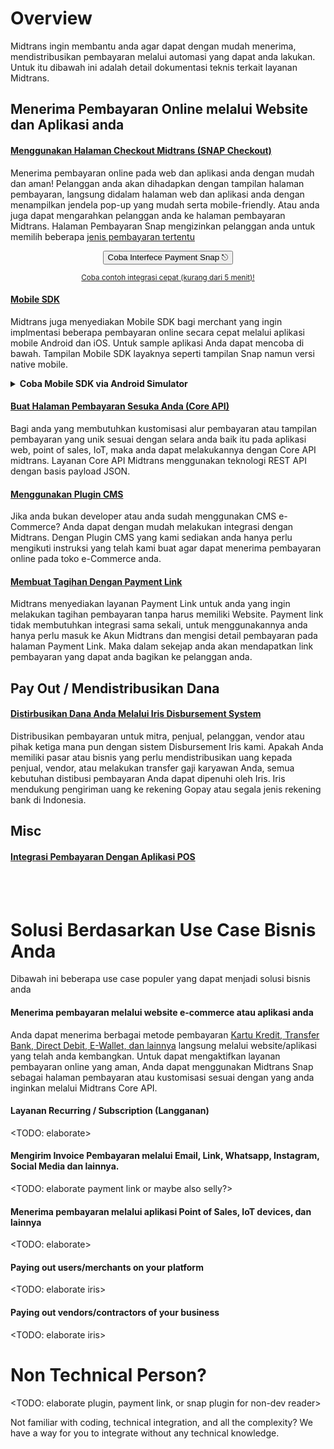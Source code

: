 # Overview

Midtrans ingin membantu anda agar dapat dengan mudah menerima, mendistribusikan pembayaran melalui automasi yang dapat anda lakukan. Untuk itu dibawah ini adalah detail dokumentasi teknis terkait layanan Midtrans.
<br>

## Menerima Pembayaran Online melalui Website dan Aplikasi anda

<div class="my-card">

#### [Menggunakan Halaman Checkout Midtrans (SNAP Checkout)](/id/snap/overview.md)
Menerima pembayaran online pada web dan aplikasi anda dengan mudah dan aman! Pelanggan anda akan dihadapkan dengan tampilan halaman pembayaran, langsung didalam halaman web dan aplikasi anda dengan menampilkan jendela pop-up yang mudah serta mobile-friendly. Atau anda juga dapat mengarahkan pelanggan anda ke halaman pembayaran Midtrans. Halaman Pembayaran Snap mengizinkan pelanggan anda untuk memilih beberapa [jenis pembayaran tertentu](https://midtrans.com/payments)
<br>
<p style="text-align: center;">
	<button onclick="
	let label = event.target.innerText;
	event.target.innerText = `Processing...`;
	fetch(`https://cors-anywhere.herokuapp.com/https://midtrans.com/api/request_snap_token`)
		.then(res=>res.json())
		.then(res=>{
			let snapToken = res.token;
			snap.pay(snapToken,{
				onSuccess: function(res){ console.log('Snap result:',res) },
				onPending: function(res){ console.log('Snap result:',res) },
				onError: function(res){ console.log('Snap result:',res) },
			});
		})
		.catch( e=>{ console.error(e); window.open('https://demo.midtrans.com', '_blank'); } )
		.finally( e=>{ event.target.innerText = label })
	" class="my-btn">Coba Interfece Payment Snap &#9099;</button>
</p>
</div>
<div style="text-align: center;">

<sup>[Coba contoh integrasi cepat (kurang dari 5 menit)!](/en/snap/interactive-demo.md)</sup>
</div>
</div>

<div class="my-card">

#### [Mobile SDK](https://mobile-docs.midtrans.com)
Midtrans juga menyediakan Mobile SDK bagi merchant yang ingin implmentasi beberapa pembayaran online secara cepat melalui aplikasi mobile Android dan iOS. Untuk sample aplikasi Anda dapat mencoba di bawah. Tampilan Mobile SDK layaknya seperti tampilan Snap namun versi native mobile.
<details>
<summary><b>Coba Mobile SDK via Android Simulator</b></summary>
<article>
<!-- tabs:start -->
<div style="text-align: center;">
<iframe src="https://appetize.io/embed/9r0b89zu862f8eu1ukd0ecpgxc?device=nexus5&scale=75&orientation=portrait&osVersion=8.1"width="300px" height="600px" frameborder="0" scrolling="no"></iframe>
</div>
<!-- tabs:end -->
</article>
</details>
</div>

<div class="my-card">

#### [Buat Halaman Pembayaran Sesuka Anda (Core API)](/id/core-api/overview.md?id=overview)
Bagi anda yang membutuhkan kustomisasi alur pembayaran atau tampilan pembayaran yang unik sesuai dengan selara anda baik itu pada aplikasi web, point of sales, IoT, maka anda dapat melakukannya dengan Core API midtrans. Layanan Core API Midtrans menggunakan teknologi REST API dengan basis payload JSON.
</div>

<div class="my-card">

#### [Menggunakan Plugin CMS](/id/snap/overview.md?id=c-install-as-cms-plugin-module)
Jika anda bukan developer atau anda sudah menggunakan CMS e-Commerce? Anda dapat dengan mudah melakukan integrasi dengan Midtrans. Dengan Plugin CMS yang kami sediakan anda hanya perlu mengikuti instruksi yang telah kami buat agar dapat menerima pembayaran online pada toko e-Commerce anda.
</div>

<div class="my-card">

#### [Membuat Tagihan Dengan Payment Link](/id/payment-link/overview.md?id=overview)
Midtrans menyediakan layanan Payment Link untuk anda yang ingin melakukan tagihan pembayaran tanpa harus memiliki Website. Payment link tidak membutuhkan integrasi sama sekali, untuk menggunakannya anda hanya perlu masuk ke Akun Midtrans dan mengisi detail pembayaran pada halaman Payment Link. Maka dalam sekejap anda akan mendapatkan link pembayaran yang dapat anda bagikan ke pelanggan anda.
</div>

## Pay Out / Mendistribusikan Dana

<div class="my-card">

#### [Distirbusikan Dana Anda Melalui Iris Disbursement System](/id/iris/overview.md?id=overview)

Distribusikan pembayaran untuk mitra, penjual, pelanggan, vendor atau pihak ketiga mana pun dengan sistem Disbursement Iris kami. Apakah Anda memiliki pasar atau bisnis yang perlu mendistribusikan uang kepada penjual, vendor, atau  melakukan transfer gaji karyawan Anda, semua kebutuhan distibusi pembayaran Anda dapat dipenuhi oleh Iris. Iris mendukung pengiriman uang ke rekening Gopay atau segala jenis rekening bank di Indonesia.
</div>

## Misc

<div class="my-card">

#### [Integrasi Pembayaran Dengan Aplikasi POS](/id/pos/overview.md?id=overview)
</div>

<br> <br>


# Solusi Berdasarkan Use Case Bisnis Anda

Dibawah ini beberapa use case populer yang dapat menjadi solusi bisnis anda 
#### Menerima pembayaran melalui website e-commerce atau aplikasi anda

Anda dapat menerima berbagai metode pembayaran [Kartu Kredit, Transfer Bank, Direct Debit, E-Wallet, dan lainnya](https://midtrans.com/payments) langsung melalui website/aplikasi yang telah anda kembangkan. Untuk dapat mengaktifkan layanan pembayaran online yang aman, Anda dapat menggunakan Midtrans Snap sebagai halaman pembayaran atau kustomisasi sesuai dengan yang anda inginkan melalui Midtrans Core API.

#### Layanan Recurring / Subscription (Langganan)

<TODO: elaborate>

#### Mengirim Invoice Pembayaran melalui Email, Link, Whatsapp, Instagram, Social Media dan lainnya.

<TODO: elaborate payment link or maybe also selly?>

#### Menerima pembayaran melalui aplikasi Point of Sales, IoT devices, dan lainnya

<TODO: elaborate>

#### Paying out users/merchants on your platform

<TODO: elaborate iris>

#### Paying out vendors/contractors of your business

<TODO: elaborate iris>

#### <Add More Use Case>

# Non Technical Person? 

<TODO: elaborate plugin, payment link, or snap plugin for non-dev reader>

Not familiar with coding, technical integration, and all the complexity? We have a way for you to integrate without any technical knowledge.
